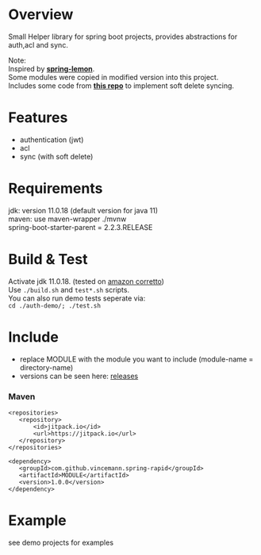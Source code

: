 # Overview  
Small Helper library for spring boot projects, provides abstractions for auth,acl and sync.  
  
Note:  
Inspired by [**spring-lemon**](https://github.com/naturalprogrammer/spring-lemon).   
Some modules were copied in modified version into this project.  
Includes some code from [**this repo**](https://github.com/dzinot/spring-boot-jpa-data-rest-soft-delete) to implement soft delete syncing.   
  
# Features                                                                 
* authentication (jwt)  
* acl  
* sync (with soft delete)  
  
# Requirements  
jdk: version 11.0.18 (default version for java 11)   
maven: use maven-wrapper ./mvnw  
spring-boot-starter-parent = 2.2.3.RELEASE   
  
# Build & Test    
Activate jdk 11.0.18. (tested on [amazon corretto](https://docs.aws.amazon.com/de_de/corretto/latest/corretto-11-ug/downloads-list.html))      
Use ``` ./build.sh ``` and ``` test*.sh ``` scripts.      
You can also run demo tests seperate via:      
``` cd ./auth-demo/; ./test.sh ```   
    
 # Include   
* replace MODULE with the module you want to include (module-name = directory-name)  
* versions can be seen here: [releases](https://github.com/vincemann/spring-rapid/releases)  
 ### Maven  
 ```code  
<repositories>    
    <repository>   
        <id>jitpack.io</id>  
        <url>https://jitpack.io</url>  
    </repository>  
</repositories>  
  
<dependency>  
    <groupId>com.github.vincemann.spring-rapid</groupId>  
    <artifactId>MODULE</artifactId>  
    <version>1.0.0</version>  
</dependency>  
```  
  
# Example  
see demo projects for examples  


